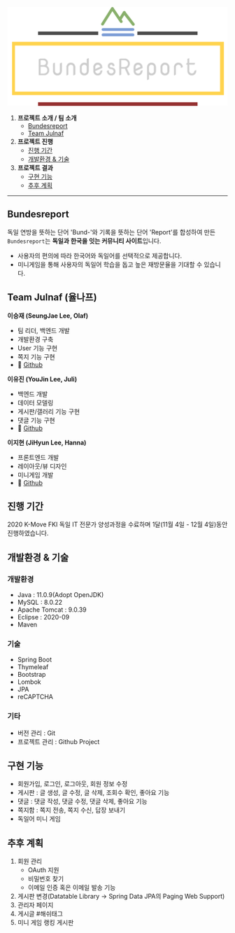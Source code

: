 ![](/src/main/resources/static/img/bundesreport-logo-color-3.png)

1. **프로젝트 소개 / 팀 소개**
   - [Bundesreport](#bundesreport)
   - [Team Julnaf](#team-julnaf-율나프)
2. **프로젝트 진행**
   - [진행 기간](#진행-기간)
   - [개발환경 & 기술](#개발환경--기술)
3. **프로젝트 결과**
   - [구현 기능](#구현-기능)
   - [추후 계획](#추후-계획)
_____

## Bundesreport
독일 연방을 뜻하는 단어 'Bund-'와 기록을 뜻하는 단어 'Report'를 합성하여 만든 ``Bundesreport``는 **독일과 한국을 잇는 커뮤니티 사이트**입니다.
- 사용자의 편의에 따라 한국어와 독일어를 선택적으로 제공합니다.
- 미니게임을 통해 사용자의 독일어 학습을 돕고 높은 재방문율을 기대할 수 있습니다.

## Team Julnaf (율나프)
**이승재 (SeungJae Lee, Olaf)**
- 팀 리더, 백엔드 개발
- 개발환경 구축
- User 기능 구현
- 쪽지 기능 구현
- :link: [Github](https://github.com/veritas0806)

**이유진 (YouJin Lee, Juli)**
- 백엔드 개발
- 데이터 모델링
- 게시판/갤러리 기능 구현
- 댓글 기능 구현
- :link: [Github](https://github.com/dev-ujin)

**이지현 (JiHyun Lee, Hanna)**
- 프론트엔드 개발
- 레이아웃/뷰 디자인
- 미니게임 개발
- :link: [Github](https://github.com/leehuhlee)

## 진행 기간
2020 K-Move FKI 독일 IT 전문가 양성과정을 수료하며 1달(11월 4일 - 12월 4일)동안 진행하였습니다.

## 개발환경 & 기술
### 개발환경
- Java : 11.0.9(Adopt OpenJDK)
- MySQL : 8.0.22
- Apache Tomcat : 9.0.39
- Eclipse : 2020-09
- Maven

### 기술
- Spring Boot
- Thymeleaf
- Bootstrap
- Lombok
- JPA
- reCAPTCHA

### 기타
- 버전 관리 : Git
- 프로젝트 관리 : Github Project

## 구현 기능
- 회원가입, 로그인, 로그아웃, 회원 정보 수정
- 게시판 : 글 생성, 글 수정, 글 삭제, 조회수 확인, 좋아요 기능
- 댓글 : 댓글 작성, 댓글 수정, 댓글 삭제, 좋아요 기능
- 쪽지함 : 쪽지 전송, 쪽지 수신, 답장 보내기
- 독일어 미니 게임

## 추후 계획
1. 회원 관리
   - OAuth 지원
   - 비밀번호 찾기
   - 이메일 인증 혹은 이메일 발송 기능
2. 게시판 변경(Datatable Library -> Spring Data JPA의 Paging Web Support)
3. 관리자 페이지
4. 게시글 #해쉬태그
5. 미니 게임 랭킹 게시판




